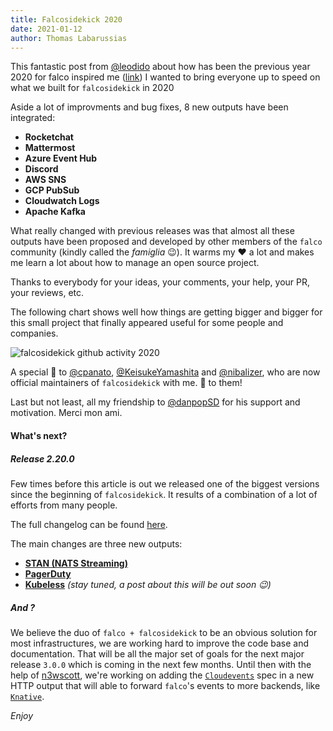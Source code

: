 ```yaml
---
title: Falcosidekick 2020
date: 2021-01-12
author: Thomas Labarussias
---
```


This fantastic post from [@leodido](https://github.com/leodido) about how has been the previous year 2020 for falco inspired me ([link](https://falco.org/blog/falco-2020/))  I wanted to bring everyone up to speed on what we built for `falcosidekick` in 2020

Aside a lot of improvments and bug fixes, 8 new outputs have been integrated:
* **Rocketchat**
* **Mattermost**
* **Azure Event Hub**
* **Discord**
* **AWS SNS**
* **GCP PubSub**
* **Cloudwatch Logs**
* **Apache Kafka**

What really changed with previous releases was that almost all these outputs have been proposed and developed by other members of the `falco` community (kindly called the *famiglia* 😉). It warms my ♥️ a lot and makes me learn a lot about how to manage an open source project.

Thanks to everybody for your ideas, your comments, your help, your PR, your reviews, etc.

The following chart shows well how things are getting bigger and bigger for this small project that finally appeared useful for some people and companies.

![falcosidekick github activity 2020](/img/falcosidekick-github-activity-2020.png)

A special 🙏 to [@cpanato](https://github.com/cpanato), [@KeisukeYamashita](https://github.com/KeisukeYamashita) and [@nibalizer](https://github.com/nibalizer), who are now official maintainers of `falcosidekick` with me. 🎉 to them! 

Last but not least, all my friendship to [@danpopSD](https://github.com/cpanato) for his support and motivation. Merci mon ami.

#### What's next?

##### Release 2.20.0

Few times before this article is out we released one of the biggest versions since the beginning of `falcosidekick`. It results of a combination of a lot of efforts from many people.

The full changelog can be found [here](https://github.com/falcosecurity/falcosidekick/releases/tag/2.20.0).

The main changes are three new outputs:

- [**STAN (NATS Streaming)**](https://docs.nats.io/nats-streaming-concepts/intro)
- [**PagerDuty**](https://pagerduty.com/)
- [**Kubeless**](https://kubeless.io/) *(stay tuned, a post about this will be out soon 😉)*

##### And ?

We believe the duo of  `falco + falcosidekick` to be an obvious solution for most infrastructures, we are working hard to improve the code base and documentation. That will be all the major set of goals for the next major release `3.0.0` which is coming in the next few months. Until then with the help of [n3wscott](https://github.com/n3wscott), we're working on adding the [`Cloudevents`](https://cloudevents.io/) spec in a new HTTP output that will able to forward `falco`'s events to more backends, like [`Knative`](https://knative.dev/).

*Enjoy*